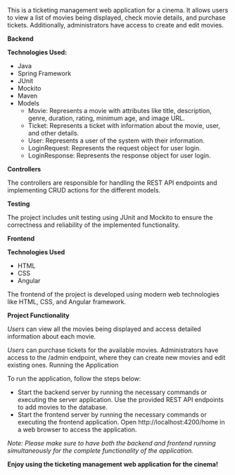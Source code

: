 This is a ticketing management web application for a cinema. It allows users to view a list of movies being displayed, check movie details, and purchase tickets. Additionally, administrators have access to create and edit movies.

**Backend**

**Technologies Used:**
- Java
- Spring Framework
- JUnit
- Mockito
- Maven
- Models
    - Movie: Represents a movie with attributes like title, description, genre, duration, rating, minimum age, and image URL.
    - Ticket: Represents a ticket with information about the movie, user, and other details.
    - User: Represents a user of the system with their information.
    - LoginRequest: Represents the request object for user login.
    - LoginResponse: Represents the response object for user login.

**Controllers**

The controllers are responsible for handling the REST API endpoints and implementing CRUD actions for the different models.

**Testing**

The project includes unit testing using JUnit and Mockito to ensure the correctness and reliability of the implemented functionality.

**Frontend**

**Technologies Used**
- HTML
- CSS
- Angular

The frontend of the project is developed using modern web technologies like HTML, CSS, and Angular framework.

**Project Functionality**

*Users* can view all the movies being displayed and access detailed information about each movie.

*Users* can purchase tickets for the available movies.
Administrators have access to the /admin endpoint, where they can create new movies and edit existing ones.
Running the Application

To run the application, follow the steps below:

- Start the backend server by running the necessary commands or executing the server application.
Use the provided REST API endpoints to add movies to the database.
- Start the frontend server by running the necessary commands or executing the frontend application.
Open http://localhost:4200/home in a web browser to access the application.

*Note: Please make sure to have both the backend and frontend running simultaneously for the complete functionality of the application.*

**Enjoy using the ticketing management web application for the cinema!**